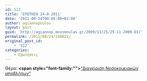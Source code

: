 ```yaml
---
id: 512
title: 'ΕΡΩΤΗΣΗ 24-8-2011'
date: '2011-08-24T00:00:00+03:00'
author: agiannopoulos
layout: post
guid: 'http://agiannop.mousmoulas.gr/2009/11/25/25-11-2009-81/'
permalink: /2011/08/24/240811/
original_post_id:
    - '512'
categories:
    - Ερωτήσεις
---
```


Θέμα: **<span style="font-family:""></span>**[“Διαχείριση Νοσοκομειακών αποβλήτων” ](/wp-content/uploads/2009/11/24082011_vosok_apoblita.pdf)